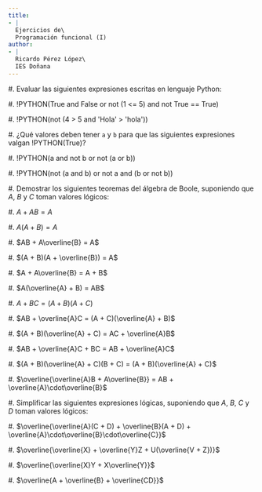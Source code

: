 ```yaml
---
title:
- |
  Ejercicios de\
  Programación funcional (I)
author:
- |
  Ricardo Pérez López\
  IES Doñana
---
```


#. Evaluar las siguientes expresiones escritas en lenguaje Python:

   #. !PYTHON(True and False or not (1 <= 5) and not True == True)

   #. !PYTHON(not (4 > 5 and 'Hola' > 'hola'))

#. ¿Qué valores deben tener `a` y `b` para que las siguientes expresiones
   valgan !PYTHON(True)?

   #. !PYTHON(a and not b or not (a or b))

   #. !PYTHON(not (a and b) or not a and (b or not b))

#. Demostrar los siguientes teoremas del álgebra de Boole, suponiendo que $A$,
   $B$ y $C$ toman valores lógicos:

   #. $A + AB = A$

   #. $A(A + B) = A$

   #. $AB + A\overline{B} = A$

   #. $(A + B)(A + \overline{B}) = A$

   #. $A + A\overline{B} = A + B$

   #. $A(\overline{A} + B) = AB$

   #. $A + BC = (A + B)(A + C)$

   #. $AB + \overline{A}C = (A + C)(\overline{A} + B)$

   #. $(A + B)(\overline{A} + C) = AC + \overline{A}B$

   #. $AB + \overline{A}C + BC = AB + \overline{A}C$

   #. $(A + B)(\overline{A} + C)(B + C) = (A + B)(\overline{A} + C)$

   #. $\overline{\overline{A}B + A\overline{B}} = AB +
      \overline{A}\cdot\overline{B}$

#. Simplificar las siguientes expresiones lógicas, suponiendo que $A$, $B$, $C$
   y $D$ toman valores lógicos:

   #. $\overline{\overline{A}(C + D) + \overline{B}(A + D) +
      \overline{A}\cdot\overline{B}\cdot\overline{C}}$

   #. $\overline{\overline{X} + \overline{Y}Z + U(\overline{V + Z})}$

   #. $\overline{\overline{X}Y + X\overline{Y}}$

   #. $\overline{A + \overline{B} + \overline{CD}}$
